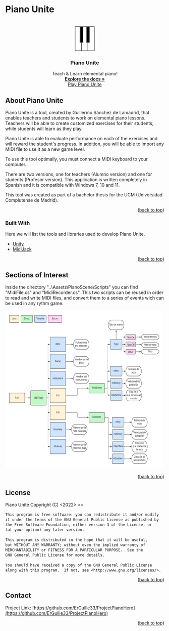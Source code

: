 # Piano Unite
<div id="top"></div>

<!-- PROJECT LOGO -->
<br />
<div align="center">
  <a href="https://github.com/ErGuille33/ProjectPianoHero">
    <img src="images/logo.png" alt="Logo" width="80" height="80">
  </a>

  <h3 align="center">Piano Unite</h3>

  <p align="center">
    Teach & Learn elemental piano!
    <br />
    <a href="https://github.com/ErGuille33/ProjectPianoHero"><strong>Explore the docs »</strong></a>
    <br />
    <a href="https://narratech.itch.io/piano-unite">Play Piano Unite</a>
  </p>
</div>


<!-- ABOUT THE PROJECT -->
## About Piano Unite

Piano Unite is a tool, created by Guillermo Sánchez de Lamadrid, that enables teachers and students to work on elemental piano lessons. Teachers will be able to create customized exercises for their students, while students will learn as they play. 

Piano Unite is able to evaluate performance on each of the exercises and will reward the student's progress. In addition, you will be able to import any MIDI file to use it as a new game level.

To use this tool optimally, you must connect a MIDI keyboard to your computer.

There are two versions, one for teachers (Alumno version) and one for students (Profesor version). This application is written completely in Spanish and it is compatible with Windows 7, 10 and 11.

This tool was created as part of a bachelor thesis for the UCM (Universidad Complutense de Madrid). 

<p align="right">(<a href="#top">back to top</a>)</p>



### Built With

Here we will list the tools and libraries used to develop Piano Unite.

* [Unity](https://unity.com/)
* [MidiJack](https://github.com/keijiro/MidiJack)

<p align="right">(<a href="#top">back to top</a>)</p>



<!-- GETTING STARTED -->
## Sections of Interest

Inside the directory "..\Assets\PianoScene\Scripts" you can find "MidiFile.cs" and "MidiRecorder.cs". This two scripts can be reused in order to read and write MIDI files, and convert them to a series of events wich can be used in any rythm game. 

<img src="images/Diagrama MIDI.png" alt="Logo" width="500" height="500">

<p align="right">(<a href="#top">back to top</a>)</p>

<!-- LICENSE -->
## License

 Piano Unite Copyright (C) <2022>  <>

    This program is free software: you can redistribute it and/or modify
    it under the terms of the GNU General Public License as published by
    the Free Software Foundation, either version 3 of the License, or
    (at your option) any later version.

    This program is distributed in the hope that it will be useful,
    but WITHOUT ANY WARRANTY; without even the implied warranty of
    MERCHANTABILITY or FITNESS FOR A PARTICULAR PURPOSE.  See the
    GNU General Public License for more details.

    You should have received a copy of the GNU General Public License
    along with this program.  If not, see <http://www.gnu.org/licenses/>.

<p align="right">(<a href="#top">back to top</a>)</p>



<!-- CONTACT -->
## Contact

Project Link: [https://github.com/ErGuille33/ProjectPianoHero](https://github.com/ErGuille33/ProjectPianoHero)

<p align="right">(<a href="#top">back to top</a>)</p>
